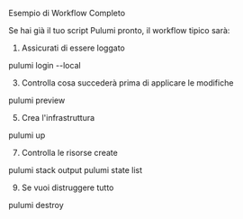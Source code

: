 Esempio di Workflow Completo

Se hai già il tuo script Pulumi pronto, il workflow tipico sarà:

 1. Assicurati di essere loggato
    
pulumi login --local

 3. Controlla cosa succederà prima di applicare le modifiche
    
pulumi preview

 5. Crea l'infrastruttura
    
pulumi up

 7. Controlla le risorse create
    
pulumi stack output
pulumi state list

 9. Se vuoi distruggere tutto
     
pulumi destroy
